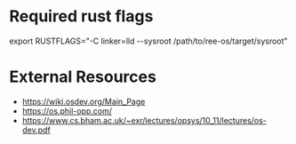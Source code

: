 # Required rust flags

export RUSTFLAGS="-C linker=lld --sysroot /path/to/ree-os/target/sysroot"

# External Resources

- https://wiki.osdev.org/Main_Page
- https://os.phil-opp.com/
- https://www.cs.bham.ac.uk/~exr/lectures/opsys/10_11/lectures/os-dev.pdf